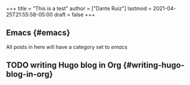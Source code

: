 +++
title = "This is a test"
author = ["Dante Ruiz"]
lastmod = 2021-04-25T21:55:58-05:00
draft = false
+++

## Emacs {#emacs}

All posts in here will have a category set to _emacs_


## <span class="org-todo todo TODO">TODO</span> writing Hugo blog in Org {#writing-hugo-blog-in-org}